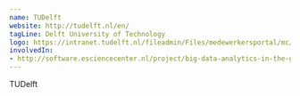 ```yaml
---
name: TUDelft
website: http://tudelft.nl/en/
tagLine: Delft University of Technology
logo: https://intranet.tudelft.nl/fileadmin/Files/medewerkersportal/mc/huisstijl/Downloads/TU_Delft_logo_RGB.png
involvedIn:
- http://software.esciencecenter.nl/project/big-data-analytics-in-the-geo-spatial-domain
---
```

TUDelft

